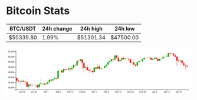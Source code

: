 # Bitcoin Stats

BTC/USDT|24h change|24h high|24h low|
|---|---|---|---|
|$50339.80|1.99%|$51301.34|$47500.00|

<img src="./chart.svg">
